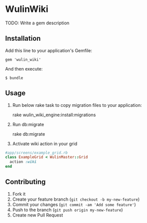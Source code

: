 # WulinWiki

TODO: Write a gem description

## Installation

Add this line to your application's Gemfile:

    gem 'wulin_wiki'

And then execute:

    $ bundle

## Usage

1. Run below rake task to copy migration files to your application:

    rake wulin_wiki_engine:install:migrations

2. Run db:migrate

    rake db:migrate

3. Activate wiki action in your grid

```ruby
#app/screens/example_grid.rb
class ExampleGrid < WulinMaster::Grid
  action :wiki
end
```

## Contributing

1. Fork it
2. Create your feature branch (`git checkout -b my-new-feature`)
3. Commit your changes (`git commit -am 'Add some feature'`)
4. Push to the branch (`git push origin my-new-feature`)
5. Create new Pull Request
